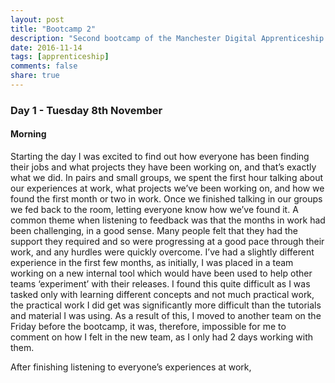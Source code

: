 ```yaml
---
layout: post
title: "Bootcamp 2"
description: "Second bootcamp of the Manchester Digital Apprenticeship. Team based project designing a chat app."
date: 2016-11-14
tags: [apprenticeship]
comments: false
share: true
---
```


<h3>Day 1 - Tuesday 8th November</h3>

<h4>Morning</h4>

Starting the day I was excited to find out how everyone has been finding their jobs and what projects they have been working on, and that’s exactly what we did. In pairs and small groups, we spent the first hour talking about our experiences at work, what projects we’ve been working on, and how we found the first month or two in work. Once we finished talking in our groups we fed back to the room, letting everyone know how we’ve found it. A common theme when listening to feedback was that the months in work had been challenging, in a good sense. Many people felt that they had the support they required and so were progressing at a good pace through their work, and any hurdles were quickly overcome. I’ve had a slightly different experience in the first few months, as initially, I was placed in a team working on a new internal tool which would have been used to help other teams ‘experiment’ with their releases. I found this quite difficult as I was tasked only with learning different concepts and not much practical work, the practical work I did get was significantly more difficult than the tutorials and material I was using. As a result of this, I moved to another team on the Friday before the bootcamp, it was, therefore, impossible for me to comment on how I felt in the new team, as I only had 2 days working with them.

After finishing listening to everyone’s experiences at work,